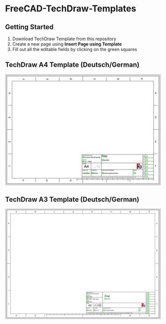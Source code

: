 # FreeCAD-TechDraw-Templates

## Getting Started
1. Download TechDraw Template from this repository
2. Create a new page using **Insert Page using Template**
3. Fill out all the editable fields by clicking on the green squares

## TechDraw A4 Template (Deutsch/German)
![](resources/FreeCAD-TD-Template-A4-deutsch.png)

## TechDraw A3 Template (Deutsch/German)
![](resources/FreeCAD-TD-Template-A3-deutsch.png)

